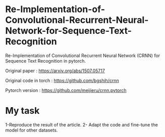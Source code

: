 # Re-Implementation-of-Convolutional-Recurrent-Neural-Network-for-Sequence-Text-Recognition
Re-Implementation of Convolutional Recurrent Neural Network (CRNN) for Sequence Text Recognition in pytorch.

Original paper :  https://arxiv.org/abs/1507.05717

Original code in torch :  https://github.com/bgshih/crnn

Pytorch version :  https://github.com/meijieru/crnn.pytorch


# My task

1-Reproduce the result of the article.
2- Adapt the code and fine-tune the model for other datasets.
